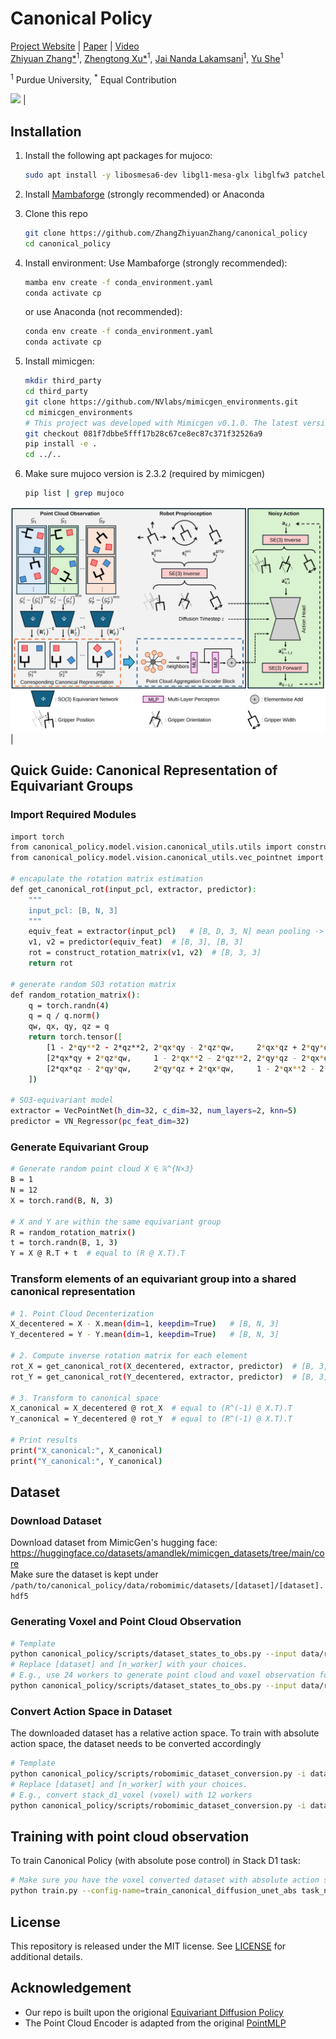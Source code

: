 # Canonical Policy
[Project Website](https://zhangzhiyuanzhang.github.io/cp-website/) |
[Paper](https://arxiv.org/abs/2505.18474) |
[Video](https://drive.google.com/file/d/1fKU6Cs5frtCxBv3SxwQF2hUcB0vKy1US/view)  
<a href="https://zhangzhiyuanzhang.github.io/personal_website/">Zhiyuan Zhang*</a><sup>1</sup>, 
<a href="https://zhengtongxu.github.io/website/">Zhengtong Xu*</a><sup>1</sup>, 
<a href="">Jai Nanda Lakamsani</a><sup>1</sup>, 
<a href="https://www.purduemars.com/">Yu She</a><sup>1</sup>  

<sup>1</sup> Purdue University, <sup>*</sup> Equal Contribution

![](img/Teaser.gif) | 
## Installation
1.  Install the following apt packages for mujoco:
    ```bash
    sudo apt install -y libosmesa6-dev libgl1-mesa-glx libglfw3 patchelf
    ```

1. Install [Mambaforge](https://github.com/conda-forge/miniforge#mambaforge) (strongly recommended) or Anaconda
1. Clone this repo
    ```bash
    git clone https://github.com/ZhangZhiyuanZhang/canonical_policy
    cd canonical_policy
    ```
1. Install environment:
    Use Mambaforge (strongly recommended):
    ```bash
    mamba env create -f conda_environment.yaml
    conda activate cp
    ```
    or use Anaconda (not recommended): 
    ```bash
    conda env create -f conda_environment.yaml
    conda activate cp
    ```
1. Install mimicgen:
    ```bash
    mkdir third_party
    cd third_party
    git clone https://github.com/NVlabs/mimicgen_environments.git
    cd mimicgen_environments
    # This project was developed with Mimicgen v0.1.0. The latest version should work fine, but it is not tested
    git checkout 081f7dbbe5fff17b28c67ce8ec87c371f32526a9
    pip install -e .
    cd ../..
    ```
1. Make sure mujoco version is 2.3.2 (required by mimicgen)
    ```bash
    pip list | grep mujoco
    ```

![](img/Pipeline.svg) |


## Quick Guide: Canonical Representation of Equivariant Groups
### Import Required Modules
```bash
import torch
from canonical_policy.model.vision.canonical_utils.utils import construct_rotation_matrix
from canonical_policy.model.vision.canonical_utils.vec_pointnet import VecPointNet, VN_Regressor

# encapulate the rotation matrix estimation
def get_canonical_rot(input_pcl, extractor, predictor):
    """
    input_pcl: [B, N, 3]
    """
    equiv_feat = extractor(input_pcl)   # [B, D, 3, N] mean pooling -> [B, D, 3]
    v1, v2 = predictor(equiv_feat)  # [B, 3], [B, 3]
    rot = construct_rotation_matrix(v1, v2)  # [B, 3, 3]
    return rot

# generate random SO3 rotation matrix
def random_rotation_matrix():
    q = torch.randn(4)
    q = q / q.norm()
    qw, qx, qy, qz = q
    return torch.tensor([
        [1 - 2*qy**2 - 2*qz**2, 2*qx*qy - 2*qz*qw,     2*qx*qz + 2*qy*qw],
        [2*qx*qy + 2*qz*qw,     1 - 2*qx**2 - 2*qz**2, 2*qy*qz - 2*qx*qw],
        [2*qx*qz - 2*qy*qw,     2*qy*qz + 2*qx*qw,     1 - 2*qx**2 - 2*qy**2]
    ])

# SO3-equivariant model
extractor = VecPointNet(h_dim=32, c_dim=32, num_layers=2, knn=5)
predictor = VN_Regressor(pc_feat_dim=32)
```
### Generate Equivariant Group
```bash
# Generate random point cloud X ∈ ℝ^{N×3}
B = 1
N = 12
X = torch.rand(B, N, 3)

# X and Y are within the same equivariant group
R = random_rotation_matrix()
t = torch.randn(B, 1, 3)
Y = X @ R.T + t  # equal to (R @ X.T).T
```
### Transform elements of an equivariant group into a shared canonical representation
```bash
# 1. Point Cloud Decenterization
X_decentered = X - X.mean(dim=1, keepdim=True)   # [B, N, 3]
Y_decentered = Y - Y.mean(dim=1, keepdim=True)   # [B, N, 3]

# 2. Compute inverse rotation matrix for each element
rot_X = get_canonical_rot(X_decentered, extractor, predictor)  # [B, 3, 3]
rot_Y = get_canonical_rot(Y_decentered, extractor, predictor)  # [B, 3, 3]

# 3. Transform to canonical space
X_canonical = X_decentered @ rot_X  # equal to (R^(-1) @ X.T).T
Y_canonical = Y_decentered @ rot_Y  # equal to (R^(-1) @ X.T).T

# Print results
print("X_canonical:", X_canonical)
print("Y_canonical:", Y_canonical)
```

## Dataset
### Download Dataset
Download dataset from MimicGen's hugging face: https://huggingface.co/datasets/amandlek/mimicgen_datasets/tree/main/core  
Make sure the dataset is kept under `/path/to/canonical_policy/data/robomimic/datasets/[dataset]/[dataset].hdf5`

### Generating Voxel and Point Cloud Observation

```bash
# Template
python canonical_policy/scripts/dataset_states_to_obs.py --input data/robomimic/datasets/[dataset]/[dataset].hdf5 --output data/robomimic/datasets/[dataset]/[dataset]_voxel.hdf5 --num_workers=[n_worker]
# Replace [dataset] and [n_worker] with your choices.
# E.g., use 24 workers to generate point cloud and voxel observation for stack_d1 with 200 demos
python canonical_policy/scripts/dataset_states_to_obs.py --input data/robomimic/datasets/stack_d1/stack_d1.hdf5 --output data/robomimic/datasets/stack_d1/stack_d1_voxel.hdf5 --num_workers=24 --n=200
```

### Convert Action Space in Dataset
The downloaded dataset has a relative action space. To train with absolute action space, the dataset needs to be converted accordingly
```bash
# Template
python canonical_policy/scripts/robomimic_dataset_conversion.py -i data/robomimic/datasets/[dataset]/[dataset].hdf5 -o data/robomimic/datasets/[dataset]/[dataset]_abs.hdf5 -n [n_worker]
# Replace [dataset] and [n_worker] with your choices.
# E.g., convert stack_d1_voxel (voxel) with 12 workers
python canonical_policy/scripts/robomimic_dataset_conversion.py -i data/robomimic/datasets/stack_d1/stack_d1_voxel.hdf5 -o data/robomimic/datasets/stack_d1/stack_d1_voxel_abs.hdf5 -n 12
```

## Training with point cloud observation
To train Canonical Policy (with absolute pose control) in Stack D1 task:
```bash
# Make sure you have the voxel converted dataset with absolute action space from the previous step 
python train.py --config-name=train_canonical_diffusion_unet_abs task_name=stack_d1 n_demo=200
```

## License
This repository is released under the MIT license. See [LICENSE](LICENSE) for additional details.

## Acknowledgement
* Our repo is built upon the origional [Equivariant Diffusion Policy](https://github.com/pointW/canonical_policy)
* The Point Cloud Encoder is adapted from the original [PointMLP](https://github.com/ma-xu/pointMLP-pytorch)